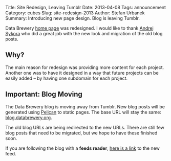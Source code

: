 Title: Site Redesign, Leaving Tumblr
Date: 2013-04-08
Tags: announcement
Category: cubes
Slug: site-redesign-2013
Author: Stefan Urbanek
Summary: Introducing new page design. Blog is leaving Tumblr.

Data Brewery [home page](http://databrewery.org) was redesigned. I would like to thank [Andrej Sykora](http://andrejsykora.com) who did a great job with the new look and migration of the old blog posts.

Why?
----

The main reason for redesign was providing more content for each project. Another one was to have it designed in a way that future projects can be easily added – by having one subdomain for each project.

Important: Blog Moving
----------------------

The Data Brewery blog is moving away from Tumblr. New blog posts will be generated using [Pelican](http://docs.getpelican.com) to static pages. The base URL will stay the same: [blog.databrewery.org](http://blog.databrewery.org).

The old blog URLs are being redirected to the new URLs. There are still few blog posts that need to be migrated, but we hope to have these finished soon.

If you are following the blog with a **feeds reader**, [here is a link](http://blog.databrewery.org/feeds/all.atom.xml) to the new feed.
